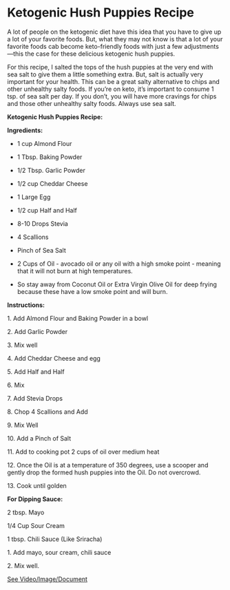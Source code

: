 # Ketogenic Hush Puppies Recipe

A lot of people on the ketogenic diet have this idea that you have to give up a lot of your favorite foods. But, what they may not know is that a lot of your favorite foods cab become keto-friendly foods with just a few adjustments—this the case for these delicious ketogenic hush puppies. 

For this recipe, I salted the tops of the hush puppies at the very end with sea salt to give them a little something extra. But, salt is actually very important for your health. This can be a great salty alternative to chips and other unhealthy salty foods. If you’re on keto, it’s important to consume 1 tsp. of sea salt per day. If you don’t, you will have more cravings for chips and those other unhealthy salty foods. Always use sea salt. 

**Ketogenic Hush Puppies Recipe:**

**Ingredients:** 

- 1 cup Almond Flour 

- 1 Tbsp. Baking Powder 

- 1/2 Tbsp. Garlic Powder 

- 1/2 cup Cheddar Cheese 

- 1 Large Egg 

- 1/2 cup Half and Half 

- 8-10 Drops Stevia 

- 4 Scallions 

- Pinch of Sea Salt 

- 2 Cups of Oil - avocado oil or any oil with a high smoke point - meaning that it will not burn at high temperatures.

- So stay away from Coconut Oil or Extra Virgin Olive Oil for deep frying because these have a low smoke point and will burn.

**Instructions:**

1\. Add Almond Flour and Baking Powder in a bowl

2\. Add Garlic Powder 

3\. Mix well

4\. Add Cheddar Cheese and egg

5\. Add Half and Half

6\. Mix 

7\. Add Stevia Drops 

8\. Chop 4 Scallions and Add 

9\. Mix Well 

10\. Add a Pinch of Salt

11\. Add to cooking pot 2 cups of oil over medium heat 

12\. Once the Oil is at a temperature of 350 degrees, use a scooper and gently drop the formed hush puppies into the Oil. Do not overcrowd. 

13\. Cook until golden 

**For Dipping Sauce:**  

2 tbsp. Mayo 

1/4 Cup Sour Cream 

1 tbsp. Chili Sauce (Like Sriracha)

1\. Add mayo, sour cream, chili sauce 

2\. Mix well. 

 [See Video/Image/Document](https://hls-player.drberg.com/asset?path=migrated-assets/keto-hush-puppies-recipe-drberg)